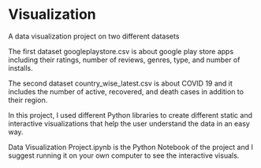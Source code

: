 # Visualization
A data visualization project on two different datasets

The first dataset googleplaystore.csv is about google play store apps including their ratings, number of reviews, genres, type, and number of installs.

The second dataset country_wise_latest.csv is about COVID 19 and it includes the number of active, recovered, and death cases in addition to their region.

In this project, I used different Python libraries to create different static and interactive visualizations that help the user understand the data in an easy way.

Data Visualization Project.ipynb is the Python Notebook of the project and I suggest running it on your own computer to see the interactive visuals.
